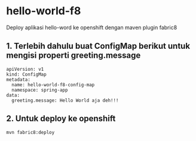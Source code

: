 # hello-world-f8
Deploy aplikasi hello-word ke openshift dengan maven plugin fabric8

## 1. Terlebih dahulu buat ConfigMap berikut untuk mengisi properti greeting.message
```aidl
apiVersion: v1
kind: ConfigMap
metadata:
  name: hello-world-f8-config-map
  namespace: spring-app
data:
  greeting.message: Hello World aja deh!!!
```

## 2. Untuk deploy ke openshift
```aidl
mvn fabric8:deploy
```